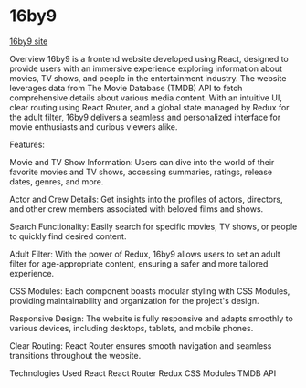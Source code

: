 # 16by9

[16by9 site](https://16by9.vercel.app/)

Overview
16by9 is a frontend website developed using React, designed to provide users with an immersive experience exploring information about movies, TV shows, and people in the entertainment industry. 
The website leverages data from The Movie Database (TMDB) API to fetch comprehensive details about various media content. With an intuitive UI, clear routing using React Router, and a global state 
managed by Redux for the adult filter, 16by9 delivers a seamless and personalized interface for movie enthusiasts and curious viewers alike.

Features: 

Movie and TV Show Information: Users can dive into the world of their favorite movies and TV shows, accessing summaries, ratings, release dates, genres, and more.

Actor and Crew Details: Get insights into the profiles of actors, directors, and other crew members associated with beloved films and shows.

Search Functionality: Easily search for specific movies, TV shows, or people to quickly find desired content.

Adult Filter: With the power of Redux, 16by9 allows users to set an adult filter for age-appropriate content, ensuring a safer and more tailored experience.

CSS Modules: Each component boasts modular styling with CSS Modules, providing maintainability and organization for the project's design.

Responsive Design: The website is fully responsive and adapts smoothly to various devices, including desktops, tablets, and mobile phones.

Clear Routing: React Router ensures smooth navigation and seamless transitions throughout the website.

Technologies Used
React
React Router
Redux
CSS Modules
TMDB API
